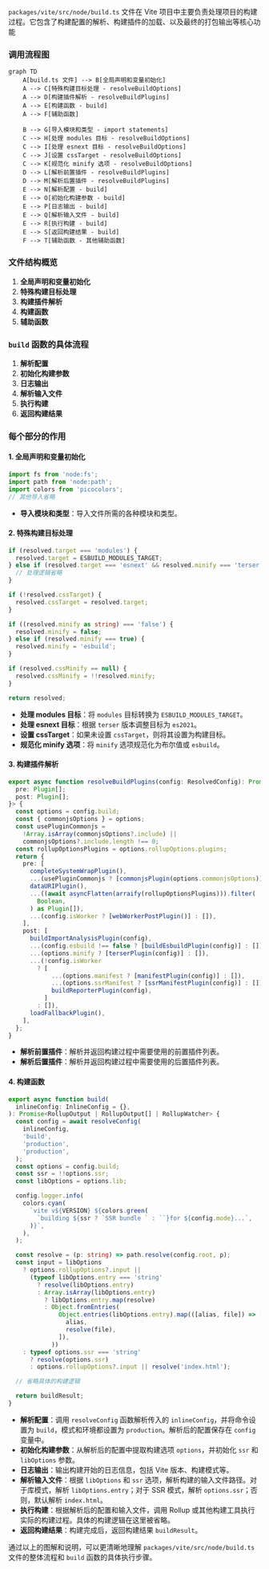`packages/vite/src/node/build.ts` 文件在 Vite 项目中主要负责处理项目的构建过程。它包含了构建配置的解析、构建插件的加载、以及最终的打包输出等核心功能
### 调用流程图

```mermaid
graph TD
    A[build.ts 文件] --> B[全局声明和变量初始化]
    A --> C[特殊构建目标处理 - resolveBuildOptions]
    A --> D[构建插件解析 - resolveBuildPlugins]
    A --> E[构建函数 - build]
    A --> F[辅助函数]

    B --> G[导入模块和类型 - import statements]
    C --> H[处理 modules 目标 - resolveBuildOptions]
    C --> I[处理 esnext 目标 - resolveBuildOptions]
    C --> J[设置 cssTarget - resolveBuildOptions]
    C --> K[规范化 minify 选项 - resolveBuildOptions]
    D --> L[解析前置插件 - resolveBuildPlugins]
    D --> M[解析后置插件 - resolveBuildPlugins]
    E --> N[解析配置 - build]
    E --> O[初始化构建参数 - build]
    E --> P[日志输出 - build]
    E --> Q[解析输入文件 - build]
    E --> R[执行构建 - build]
    E --> S[返回构建结果 - build]
    F --> T[辅助函数 - 其他辅助函数]
```

### 文件结构概览

1. **全局声明和变量初始化**
2. **特殊构建目标处理**
3. **构建插件解析**
4. **构建函数**
5. **辅助函数**

### `build` 函数的具体流程

1. **解析配置**
2. **初始化构建参数**
3. **日志输出**
4. **解析输入文件**
5. **执行构建**
6. **返回构建结果**

### 每个部分的作用

#### 1. 全局声明和变量初始化

```ts
import fs from 'node:fs';
import path from 'node:path';
import colors from 'picocolors';
// 其他导入省略
```

- **导入模块和类型**：导入文件所需的各种模块和类型。

#### 2. 特殊构建目标处理

```ts
if (resolved.target === 'modules') {
  resolved.target = ESBUILD_MODULES_TARGET;
} else if (resolved.target === 'esnext' && resolved.minify === 'terser') {
  // 处理逻辑省略
}

if (!resolved.cssTarget) {
  resolved.cssTarget = resolved.target;
}

if ((resolved.minify as string) === 'false') {
  resolved.minify = false;
} else if (resolved.minify === true) {
  resolved.minify = 'esbuild';
}

if (resolved.cssMinify == null) {
  resolved.cssMinify = !!resolved.minify;
}

return resolved;
```

- **处理 modules 目标**：将 `modules` 目标转换为 `ESBUILD_MODULES_TARGET`。
- **处理 esnext 目标**：根据 `terser` 版本调整目标为 `es2021`。
- **设置 cssTarget**：如果未设置 `cssTarget`，则将其设置为构建目标。
- **规范化 minify 选项**：将 `minify` 选项规范化为布尔值或 `esbuild`。

#### 3. 构建插件解析

```ts
export async function resolveBuildPlugins(config: ResolvedConfig): Promise<{
  pre: Plugin[];
  post: Plugin[];
}> {
  const options = config.build;
  const { commonjsOptions } = options;
  const usePluginCommonjs =
    !Array.isArray(commonjsOptions?.include) ||
    commonjsOptions?.include.length !== 0;
  const rollupOptionsPlugins = options.rollupOptions.plugins;
  return {
    pre: [
      completeSystemWrapPlugin(),
      ...(usePluginCommonjs ? [commonjsPlugin(options.commonjsOptions)] : []),
      dataURIPlugin(),
      ...((await asyncFlatten(arraify(rollupOptionsPlugins))).filter(
        Boolean,
      ) as Plugin[]),
      ...(config.isWorker ? [webWorkerPostPlugin()] : []),
    ],
    post: [
      buildImportAnalysisPlugin(config),
      ...(config.esbuild !== false ? [buildEsbuildPlugin(config)] : []),
      ...(options.minify ? [terserPlugin(config)] : []),
      ...(!config.isWorker
        ? [
            ...(options.manifest ? [manifestPlugin(config)] : []),
            ...(options.ssrManifest ? [ssrManifestPlugin(config)] : []),
            buildReporterPlugin(config),
          ]
        : []),
      loadFallbackPlugin(),
    ],
  };
}
```

- **解析前置插件**：解析并返回构建过程中需要使用的前置插件列表。
- **解析后置插件**：解析并返回构建过程中需要使用的后置插件列表。

#### 4. 构建函数

```ts
export async function build(
  inlineConfig: InlineConfig = {},
): Promise<RollupOutput | RollupOutput[] | RollupWatcher> {
  const config = await resolveConfig(
    inlineConfig,
    'build',
    'production',
    'production',
  );
  const options = config.build;
  const ssr = !!options.ssr;
  const libOptions = options.lib;

  config.logger.info(
    colors.cyan(
      `vite v${VERSION} ${colors.green(
        `building ${ssr ? `SSR bundle ` : ``}for ${config.mode}...`,
      )}`,
    ),
  );

  const resolve = (p: string) => path.resolve(config.root, p);
  const input = libOptions
    ? options.rollupOptions?.input ||
      (typeof libOptions.entry === 'string'
        ? resolve(libOptions.entry)
        : Array.isArray(libOptions.entry)
          ? libOptions.entry.map(resolve)
          : Object.fromEntries(
              Object.entries(libOptions.entry).map(([alias, file]) => [
                alias,
                resolve(file),
              ]),
            ))
    : typeof options.ssr === 'string'
      ? resolve(options.ssr)
      : options.rollupOptions?.input || resolve('index.html');

  // 省略具体的构建逻辑

  return buildResult;
}
```

- **解析配置**：调用 `resolveConfig` 函数解析传入的 `inlineConfig`，并将命令设置为 `build`，模式和环境都设置为 `production`。解析后的配置保存在 `config` 变量中。
- **初始化构建参数**：从解析后的配置中提取构建选项 `options`，并初始化 `ssr` 和 `libOptions` 参数。
- **日志输出**：输出构建开始的日志信息，包括 Vite 版本、构建模式等。
- **解析输入文件**：根据 `libOptions` 和 `ssr` 选项，解析构建的输入文件路径。对于库模式，解析 `libOptions.entry`；对于 SSR 模式，解析 `options.ssr`；否则，默认解析 `index.html`。
- **执行构建**：根据解析后的配置和输入文件，调用 Rollup 或其他构建工具执行实际的构建过程。具体的构建逻辑在这里被省略。
- **返回构建结果**：构建完成后，返回构建结果 `buildResult`。

通过以上的图解和说明，可以更清晰地理解 `packages/vite/src/node/build.ts` 文件的整体流程和 `build` 函数的具体执行步骤。
